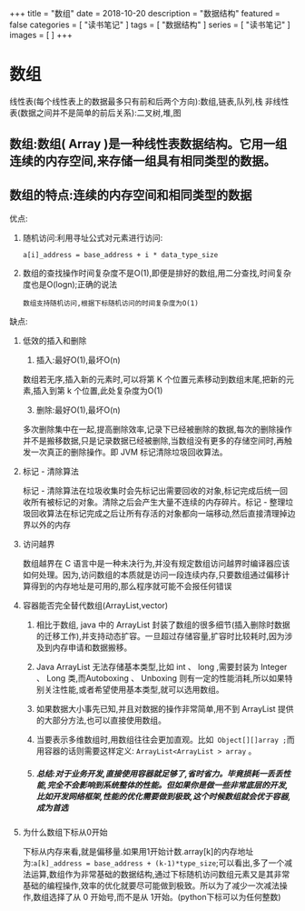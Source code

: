 +++
title = "数组"
date = 2018-10-20
description = "数据结构"
featured = false
categories = [
  "读书笔记"
]
tags = [
  "数据结构"
]
series = [
  "读书笔记"
]
images = [
]
+++



# 数组

线性表(每个线性表上的数据最多只有前和后两个方向):数组,链表,队列,栈
非线性表(数据之间并不是简单的前后关系):二叉树,堆,图



## 数组:数组( Array )是一种线性表数据结构。它用一组连续的内存空间,来存储一组具有相同类型的数据。



## 数组的特点:连续的内存空间和相同类型的数据



优点:



1. 随机访问:利用寻址公式对元素进行访问:

   `a[i]_address = base_address + i * data_type_size`

2. 数组的查找操作时间复杂度不是O(1),即便是排好的数组,用二分查找,时间复杂度也是O(logn);正确的说法

   `数组支持随机访问,根据下标随机访问的时间复杂度为O(1)`



缺点:



1. 低效的插入和删除

   1) 插入:最好O(1),最坏O(n)

   数组若无序,插入新的元素时,可以将第 K 个位置元素移动到数组末尾,把新的元素,插入到第 k 个位置,此处复杂度为O(1)

   3) 删除:最好O(1),最坏O(n)

   多次删除集中在一起,提高删除效率,记录下已经被删除的数据,每次的删除操作并不是搬移数据,只是记录数据已经被删除,当数组没有更多的存储空间时,再触发一次真正的删除操作。即 JVM 标记清除垃圾回收算法。



2. 标记 - 清除算法

   标记 - 清除算法在垃圾收集时会先标记出需要回收的对象,标记完成后统一回收所有被标记的对象。清除之后会产生大量不连续的内存碎片。标记 - 整理垃圾回收算法在标记完成之后让所有存活的对象都向一端移动,然后直接清理掉边界以外的内存



3. 访问越界

   数组越界在 C 语言中是一种未决行为,并没有规定数组访问越界时编译器应该如何处理。因为,访问数组的本质就是访问一段连续内存,只要数组通过偏移计算得到的内存地址是可用的,那么程序就可能不会报任何错误



4. 容器能否完全替代数组(ArrayList,vector)



   1. 相比于数组, java 中的 ArrayList 封装了数组的很多细节(插入删除时数据的迁移工作),并支持动态扩容。一旦超过存储容量,扩容时比较耗时,因为涉及到内存申请和数据搬移。



   2. Java ArrayList 无法存储基本类型,比如 int 、 long ,需要封装为 Integer 、 Long 类,而Autoboxing 、 Unboxing 则有一定的性能消耗,所以如果特别关注性能,或者希望使用基本类型,就可以选用数组。



   3. 如果数据大小事先已知,并且对数据的操作非常简单,用不到 ArrayList 提供的大部分方法,也可以直接使用数组。



   4. 当要表示多维数组时,用数组往往会更加直观。比如` Object[][]array ;`而用容器的话则需要这样定义: `ArrayList<ArrayList > array` 。



   5. ##### 总结:对于业务开发,直接使用容器就足够了,省时省力。毕竟损耗一丢丢性能,完全不会影响到系统整体的性能。但如果你是做一些非常底层的开发,比如开发网络框架,性能的优化需要做到极致,这个时候数组就会优于容器,成为首选



5. 为什么数组下标从0开始

   下标从内存来看,就是偏移量.如果用1开始计数.array[k]的内存地址为:`a[k]_address = base_address + (k-1)*type_size`;可以看出,多了一个减法运算,数组作为非常基础的数据结构,通过下标随机访问数组元素又是其非常基础的编程操作,效率的优化就要尽可能做到极致。所以为了减少一次减法操作,数组选择了从 0 开始号,而不是从 1开始。(python下标可以为任何整数)



